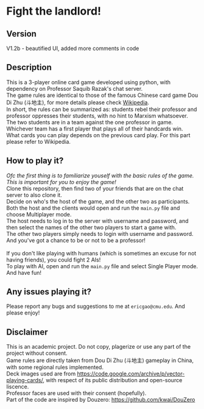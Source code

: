 # Fight the landlord!
## Version
V1.2b - beautified UI, added more comments in code
## Description
This is a 3-player online card game developed using python, with dependency on Professor Saquib Razak's chat server.\
The game rules are identical to those of the famous Chinese card game Dou Di Zhu (斗地主), for more details please check [Wikipedia](https://en.wikipedia.org/wiki/Dou_dizhu).\
In short, the rules can be summarized as: students rebel their professor and professor oppresses their students, with no hint to Marxism whatsoever.\
The two students are in a team against the one professor in game. Whichever team has a first player that plays all of their handcards win.\
What cards you can play depends on the previous card play. For this part please refer to Wikipedia.
## How to play it?
*Ofc the first thing is to familiarize youself with the basic rules of the game. This is important for you to enjoy the game!*\
Clone this repository, then find two of your friends that are on the chat server to also clone it.\
Decide on who's the host of the game, and the other two as participants.\
Both the host and the clients would open and run the ```main.py``` file and choose Multiplayer mode.\
The host needs to log in to the server with username and password, and then select the names of the other two players to start a game with.\
The other two players simply needs to login with username and password.\
And you've got a chance to be or not to be a professor!\
\
If you don't like playing with humans (which is sometimes an excuse for not having friends), you could fight 2 AIs!\
To play with AI, open and run the ```main.py``` file and select Single Player mode. And have fun!
## Any issues playing it?
Please report any bugs and suggestions to me at ```ericgao@cmu.edu```.
And please enjoy!
## Disclaimer
This is an academic project. Do not copy, plagerize or use any part of the project without consent.\
Game rules are directly taken from Dou Di Zhu (斗地主) gameplay in China, with some regional rules implemented.\
Deck images used are from https://code.google.com/archive/p/vector-playing-cards/, with respect of its public distribution and open-source liscence.\
Professor faces are used with their consent (hopefully).\
Part of the code are inspired by Douzero: https://github.com/kwai/DouZero
